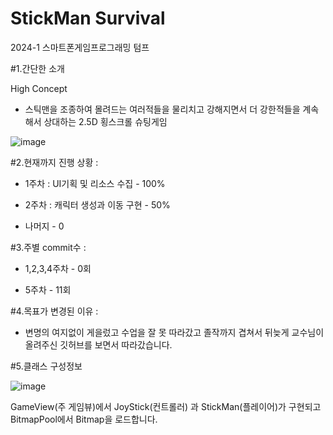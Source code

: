 # StickMan Survival
2024-1 스마트폰게임프로그래밍 텀프


  

#1.간단한 소개

High Concept
- 스틱맨을 조종하여 몰려드는 여러적들을 물리치고 강해지면서 더 강한적들을 계속해서 상대하는 2.5D 횡스크롤 슈팅게임 

![image](https://github.com/jun2hg/SmartPhoneGameProgramming/assets/104408406/f07b687c-f917-429e-926b-09b06b471d0d)  


  


#2.현재까지 진행 상황 :  


- 1주차 :  UI기획 및 리소스 수집 - 100%    


- 2주차 : 캐릭터 생성과 이동 구현 - 50%   


- 나머지 - 0   




  


#3.주별 commit수 :   


- 1,2,3,4주차 - 0회  

- 5주차 - 11회  



  

#4.목표가 변경된 이유 :
- 변명의 여지없이 게을렀고 수업을 잘 못 따라갔고 졸작까지 겹쳐서 뒤늦게 교수님이 올려주신 깃허브를 보면서 따라갔습니다.  



  

  
#5.클래스 구성정보  



![image](https://github.com/jun2hg/SmartPhoneGameProgramming/assets/104408406/c12e285d-2340-4c1d-86df-6da74b6a74af)  




GameView(주 게임뷰)에서 JoyStick(컨트롤러) 과 StickMan(플레이어)가 구현되고 BitmapPool에서 Bitmap을 로드합니다.



